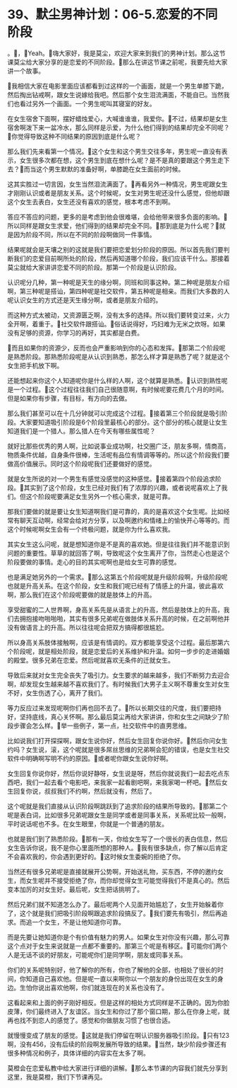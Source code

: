 # 39、默尘男神计划：06-5.恋爱的不同阶段

。🎼，🎼Yeah。🎼嗨大家好，我是莫尘，欢迎大家来到我们的男神计划。那么这节课莫尘给大家分享的是恋爱的不同阶段。🎼那么在讲这节课之前呢，我要先给大家讲一个故事。

🎼我相信大家在电影里面应该都看到过这样的一个画面，就是一个男生单膝下跪，然后掏出钻戒啊，跟女生说嫁给我吧。然后那个女生泪流满面，不能自已。当然我们也看过另外一个画面。一个男生呢叫其寝室的好友。

在女生宿舍下面啊，摆好蜡烛爱心，大喊谁谁谁，我爱你。🎼不过，结果却是女生宿舍啊泼下来一盆冷水，那么同样是示爱，为什么他们得到的结果却完全不同呢？🎼你觉得导致这种不同结果的原因到底是什么呢？

那么我们先来看第一个情况。🎼这个女生和这个男生交往多年，男生呢一直没有表示，女生很多次都在想，这个男生到底在想什么呢？是不是真的要跟这个男生走下去？🎼而当这个男生默默的准备好啊，单膝跪在女生面前的时候。

这其实胜过一切言因，女生当然泪流满面了。🎼再看另外一种情况，男生呢跟女生才刚刚认识或者是朋友关系。这个时候呢，女生对男生呢还没什么感觉，但他却跟这个女生去表白，女生还没有喜欢的感觉，根本考虑不到啊。

答应不答应的问题，更多的是考虑到他会很难堪，会给他带来很多负面的影响。🎼所以同样是跟女生求爱，他们得到的结果却完全不同。🎼那到底是为什么呢？🎼就是因为阶段不同，所以在不同的阶段啊做同一件事情。

结果呢就会是天壤之别的这就是我们要把恋爱划分阶段的原因。所以首先我们要判断我们的恋爱目前啊所处的阶段，然后再知道哪个阶段，我们应该干什么。那接着莫尘就给大家讲讲恋爱不同的阶段。那第一个阶段是认识阶段。

认识呢分几种，第一种呢是天生的缘分啊，同班和同事这种。第二种呢是朋友介绍啊，第三种呢是搭讪，第四种呢是社交软件，第五种呢是相亲。而我们大多数的人呢认识女生的方式还是天生缘分啊，或者是朋友介绍的。

而这种方式太被动，又资源匮乏啊，没有太多的选择。所以我们要转变过来，火力全开啊，着重于。🎼社交软件跟搭讪。🎼俗话说得好，巧妇难为无米之炊呀。如果没有足够的资源，你学习的再好，其实都是白费。

🎼而且如果你的资源少，反而也会严重影响到你的心态和发挥。🎼那第二个阶段呢是熟悉阶段。那熟悉阶段呢是从认识到熟悉，那怎么样才算是熟悉了呢？就是这个女生把手机放下啊。

还能想起来你这个人知道呢你是什么样的人啊，这个就算是熟悉。🎼认识到熟性呢是一个过程。🎼这个过程往往我们自己很随意啊，有时候呢要花费几个月的时间。但是如果你有步骤，有目标，有方向的去做。

那么我们甚至可以在十几分钟就可以完成这个过程。🎼接着第三个阶段就是吸引阶段。大家要知道吸引阶段是6个阶段里最核心的部分。这个部分的核心就是让女生知道我们是一个猎人。那么猎人在今天有哪些属性呢？

就好比那些优秀的男人啊，比如说事业成功啊，社交圈广泛，朋友多啊，情商高，物质条件优越，自身条件很棒，生活呢有品位有情调等等的。所以这个阶段我们要做高价值展示。同时这个阶段呢我们还要做好的感觉。

就是女生所说的对一个男生有感觉没感觉的这种感觉。🎼接着第四个阶段追求阶段。🎼其实到了这个阶段，女生已经对我们有了浓厚的兴趣，或者说呢喜欢上了我们。但这个阶段呢要满足女生另外一个核心需求，就是可靠。

那我们要做的就是要让女生知道啊我们是可靠的，真的是喜欢这个女生呢。比如经常有聊天互动啊，经常会给对方分享，以及啊邀约和情绪上的愉快开心等等的。而这个时候呢啊女生会有一个终极问题，就是你为什么喜欢我。

其实女生这么问呢，就是想知道你是不是真的喜欢她。但是往往我们并不能意识到问题的重要性。草草的就回答了啊，导致呢这个女生离开了你，当然走心也是这个阶段要做的事情。走心的目的其实呢啊也是给女生可靠的感觉。

也是满足她另外的一个需求。🎼那么这第五个阶段呢就是升级阶段啊，升级阶段呢也就是升高关系。在这个阶段，女生和我们呢已经有了情感上的升温，彼此喜欢啊，那么我们在这个阶段呢要做的就是肢体上的升高。

享受甜蜜的二人世界啊，身高关系先是从语言上的升高，然后是肢体上的升高，我们去拥抱接吻啪啪啪，其实有很多兄弟呢在做肢体关系升高的时候，在之前啊他并没有做语言上的升高。所以往往呢会把双方搞得都很尴尬。

所以身高关系肢体接触啊，应该是有情调的。双方都能享受这个过程。最后那第六个阶段呢，就是相处阶段，就是恋爱后的关系维护和升温。如何一步步的走进婚姻的殿堂。很多兄弟在恋爱。然后呢就喜欢无条件的迁就女生。

导致后来就对女生完全丧失了吸引力。女生要求的越来越多，我们不断努力去迎合啊，却发现女生越来越不喜欢我们了。有时候我们大男子主义啊不尊重女生对女生不好，女生伤透了心，离开了我们。

等力反应过来发现呢啊你们再也回不去了。🎼所以长期交往的尺度，我们要把持好，坚持底线，真心关怀啊。那么最后莫尘再给大家讲讲，你和女生之间缺少了阶段步骤会怎么样。🎼举一些例子，第一点，社交软件中的直男思维。

比如说我们打开探探啊，跟女生说你好，然后女生回复你说你好。🎼然后你问女生约吗？女生说，滚，这个呢就是很多屌丝思维的兄弟啊会犯的错误，也是女生社交软件中明确啊写明不约的原因。🎼或者呢你跟女生说你好啊。

女生回复你说你好，然后你说好静呀，女生说是呀，然后你就说我们一起去吃点东西吧，我们一起去看个电影吧，来我家一起看剧吧啊，来我家喝一杯吧。🎼然后女生回复你说，叔叔我们不约啊，然后就没有，然后了。

这个呢就是我们直接从认识阶段啊跳跃到了追求阶段的结果所导致的。🎼那第二个呢是表白词，比如很多兄弟呢跟女生是同学或者是同事关系，关系呢比较一般啊，平时说话呢也不多。在女生眼里，你就是一个普通的朋友。

也就是我们到了熟悉阶段。🎼那有一天，你给女生写了一个很长的表白信息，然后女生告诉你说，我不是你心里面所想的那种人。🎼我有很多缺点，你了解以后肯定不会喜欢我的，你会遇到更好的。🎼这时候女生委婉的拒绝了你。

当然还有很多兄弟呢是直接就展开公势啊，开始送礼物，买东西，不停的邀约女生，而女生呢并不接受拒绝了你，而你却觉得女生可能觉得我们不是真心的。然后变本加厉的对女生好。最后呢，女生把话挑明了。

然后兄弟们就不知道怎么办了。最后呢两个人见面开始尴尬了，女生开始躲着你了，这个就是我们把吸引阶段啊跟追求阶段搞反了。🎼我们要先有吸引，然后再追求。而追一个女生，不是让他知道你可靠。

而是先要让她知道你是个有价值有魅力的男人。如果女生对你没有兴趣，那么可靠这个点对于女生来说就是一点都不重要的。那第三个呢是有移区。🎼可能你们两个人是无话不谈的好朋友，可能呢你们是同学啊，朋友或同事关系。

你们的关系呢特别好，他了解你的所有，你也了解他的全部，也相处了很长的时间，你知道自己喜欢他。但是呢一直以来啊你以一个朋友的身份出现在女生的身边。生怕你说出喜欢他啊，你们就连现在的关系也没有了。

这看起来和上面的例子刚好相反。但是这样的相处方式同样是不正确的。因为你脸皮薄，你们最终进入了友谊区。当女生和你过了那个窗口期，那么在你身上呢，就再也找不到恋人的感觉了。感觉和你做朋友习惯了也很合适。

就慢慢变成了朋友的感觉。🎼这就是我们停留在啊认识服务器吸引阶段。🎼只有123啊，没有456，没有后续的阶段啊发展所导致的结果。🎼当然，缺少阶段步骤还有很多种情况和例子，具体详细的内容实在太多了啊。

莫橙会在恋爱私教中给大家进行详细的讲解。🎼那么本节课的内容我们就先分享到这里，我是莫橙，我们下节课再见。

